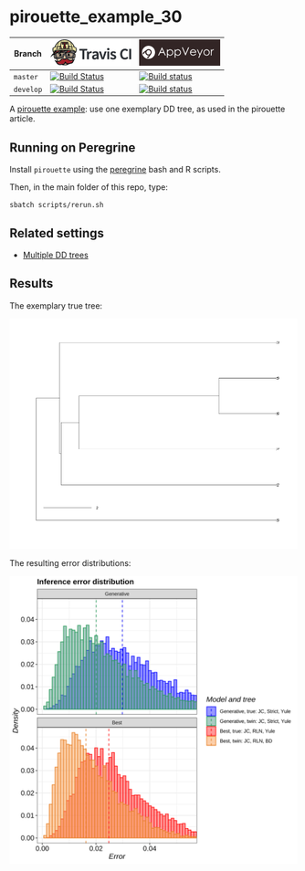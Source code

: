 # pirouette_example_30

Branch   |[![Travis CI logo](pics/TravisCI.png)](https://travis-ci.org)                                                                                                 |[![AppVeyor logo](pics/AppVeyor.png)](https://appveyor.com)                                                                                               
---------|--------------------------------------------------------------------------------------------------------------------------------------------------------------|---------------------------------------------------------------------------------------------------------------------
`master` |[![Build Status](https://travis-ci.org/richelbilderbeek/pirouette_example_30.svg?branch=master)](https://travis-ci.org/richelbilderbeek/pirouette_example_30) |[![Build status](https://ci.appveyor.com/api/projects/status/xgnu863auclyqfs5/branch/master?svg=true)](https://ci.appveyor.com/project/richelbilderbeek/pirouette-example-30/branch/master)
`develop`|[![Build Status](https://travis-ci.org/richelbilderbeek/pirouette_example_30.svg?branch=develop)](https://travis-ci.org/richelbilderbeek/pirouette_example_30)|[![Build status](https://ci.appveyor.com/api/projects/status/xgnu863auclyqfs5/branch/develop?svg=true)](https://ci.appveyor.com/project/richelbilderbeek/pirouette-example-30/branch/develop)

A [pirouette example](https://github.com/richelbilderbeek/pirouette_examples):
use one exemplary DD tree, as used in the pirouette article.


## Running on Peregrine

Install `pirouette` using the [peregrine](https://github.com/richelbilderbeek/peregrine)
bash and R scripts.

Then, in the main folder of this repo, type:

```
sbatch scripts/rerun.sh
```

## Related settings

 * [Multiple DD trees](https://github.com/richelbilderbeek/pirouette_example_28)

## Results

The exemplary true tree:

![](example_30/true_tree.png)

The resulting error distributions:

![](example_30/errors.png)
